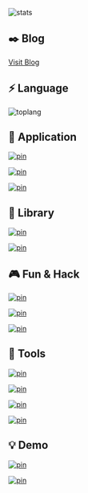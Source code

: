 
![stats](https://www.nihi.me/github-stats/card)

## ✒️ Blog

 [Visit Blog](https://www.zhihu.com/column/deepfe)

## ⚡ Language

![toplang](https://www.nihi.me/github-stats/toplang)

## 🚣 Application

[![pin](https://www.nihi.me/github-stats/pin?repo=Thori-dal)](https://github.com/Nihiue/Thori-dal)

[![pin](https://www.nihi.me/github-stats/pin?repo=open-ip-kvm)](https://github.com/Nihiue/open-ip-kvm)

[![pin](https://www.nihi.me/github-stats/pin?repo=spa-renderer)](https://github.com/Nihiue/spa-renderer)


## 🚀 Library

[![pin](https://www.nihi.me/github-stats/pin?repo=little-byte)](https://github.com/Nihiue/little-byte)

[![pin](https://www.nihi.me/github-stats/pin?repo=nbconvert)](https://github.com/Nihiue/nbconvert)


## 🎮 Fun & Hack

[![pin](https://www.nihi.me/github-stats/pin?repo=gesture-gamepad)](https://github.com/Nihiue/gesture-gamepad)

[![pin](https://www.nihi.me/github-stats/pin?repo=LetMeRaid)](https://github.com/Nihiue/LetMeRaid)

[![pin](https://www.nihi.me/github-stats/pin?repo=perfect-loop)](https://github.com/Nihiue/perfect-loop)

## 📐 Tools

[![pin](https://www.nihi.me/github-stats/pin?repo=loki-enhance-middleware)](https://github.com/Nihiue/loki-enhance-middleware)

[![pin](https://www.nihi.me/github-stats/pin?repo=pageshot)](https://github.com/Nihiue/pageshot)

[![pin](https://www.nihi.me/github-stats/pin?repo=libreoffice-portal)](https://github.com/Nihiue/libreoffice-portal)

[![pin](https://www.nihi.me/github-stats/pin?repo=s3-sync)](https://github.com/Nihiue/s3-sync)

## 💡 Demo

[![pin](https://www.nihi.me/github-stats/pin?repo=proxy-reactive-demo)](https://github.com/Nihiue/proxy-reactive-demo)

[![pin](https://www.nihi.me/github-stats/pin?repo=node-perf-demo)](https://github.com/Nihiue/node-perf-demo)